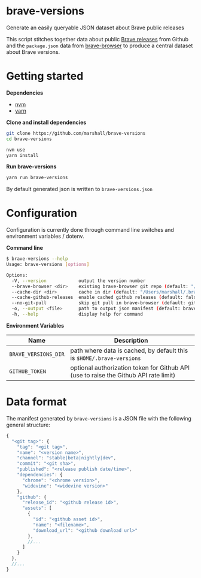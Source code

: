 brave-versions
===

Generate an easily queryable JSON dataset about Brave public releases

This script stitches together data about public
[Brave releases](https://github.com/brave/brave-browser/releases) from Github and the
`package.json` data from [brave-browser](https://github.com/brave/brave-browser) to produce
a central dataset about Brave versions.

# Getting started

**Dependencies**

- [nvm](https://github.com/nvm-sh/nvm)
- [yarn](https://yarnpkg.com/getting-started/install)

**Clone and install dependencies**

```bash
git clone https://github.com/marshall/brave-versions
cd brave-versions

nvm use
yarn install
```

**Run brave-versions**

```bash
yarn run brave-versions
```

By default generated json is written to `brave-versions.json`

# Configuration

Configuration is currently done through command line switches and environment variables / dotenv.

**Command line**

```bash
$ brave-versions --help
Usage: brave-versions [options]

Options:
  -V, --version            output the version number
  --brave-browser <dir>    existing brave-browser git repo (default: "/Users/marshall/.brave-versions/brave-browser")
  --cache-dir <dir>        cache in dir (default: "/Users/marshall/.brave-versions")
  --cache-github-releases  enable cached github releases (default: false)
  --no-git-pull            skip git pull in brave-browser (default: git pull to update)
  -o, --output <file>      path to output json manifest (default: brave-versions.json)
  -h, --help               display help for command

```

**Environment Variables**

| Name | Description |
| -------------------- | ------------|
| `BRAVE_VERSIONS_DIR` | path where data is cached, by default this is `$HOME/.brave-versions` |
| `GITHUB_TOKEN` | optional authorization token for Github API (use to raise the Github API rate limit) |

# Data format

The manifest generated by `brave-versions` is a JSON file with the following general structure:
```javascript
{
  "<git tag>": {
    "tag": "<git tag>",
    "name": "<version name>",
    "channel": "stable|beta|nightly|dev",
    "commit": "<git sha>",
    "published": "<release publish date/time>",
    "dependencies": {
      "chrome": "<chrome version>",
      "widevine": "<widevine version>"
    },
    "github": {
      "release_id": "<github release id>",
      "assets": [
        {
          "id": "<github asset id>",
          "name": "<filename>",
          "download_url": "<github download url>"
        },
        //...
      ]
    }
  },
  //...
}
```

